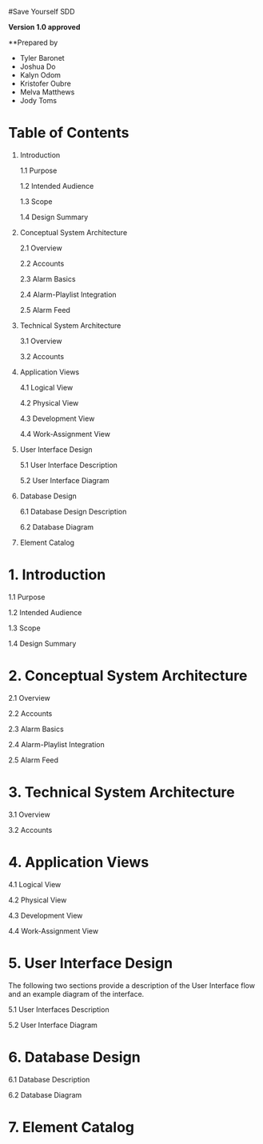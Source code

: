 #Save Yourself SDD

**Version 1.0 approved**

**Prepared by 
* Tyler Baronet
* Joshua Do
* Kalyn Odom
* Kristofer Oubre
* Melva Matthews
* Jody Toms


# Table of Contents

1. Introduction

    1.1 Purpose

    1.2 Intended Audience

    1.3 Scope

    1.4 Design Summary

2. Conceptual System Architecture

    2.1 Overview

    2.2 Accounts

    2.3 Alarm Basics

    2.4 Alarm-Playlist Integration

    2.5 Alarm Feed

3. Technical System Architecture

    3.1 Overview

    3.2 Accounts

4. Application Views

    4.1 Logical View

    4.2 Physical View

    4.3 Development View
    
    4.4 Work-Assignment View

5. User Interface Design

      5.1 User Interface Description

      5.2 User Interface Diagram

6. Database Design

    6.1 Database Design Description
    
    6.2 Database Diagram

7. Element Catalog




# 1. Introduction

1.1 Purpose

1.2 Intended Audience




1.3 Scope


1.4 Design Summary


# 2. Conceptual System Architecture

2.1 Overview



2.2 Accounts


2.3 Alarm Basics

2.4 Alarm-Playlist Integration


2.5 Alarm Feed


# 3. Technical System Architecture

3.1 Overview


3.2 Accounts

# 4. Application Views

4.1 Logical View

4.2 Physical View

 
4.3 Development View


4.4 Work-Assignment View

# 5. User Interface Design

The following two sections provide a description of the User Interface flow and an example diagram of the interface.

5.1 User Interfaces Description

5.2 User Interface Diagram


# 6. Database Design

6.1 Database Description


6.2 Database Diagram



# 7. Element Catalog

